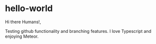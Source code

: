 # hello-world

Hi there Humans!,

Testing github functionality and branching features. I love Typescript and enjoying Meteor.

